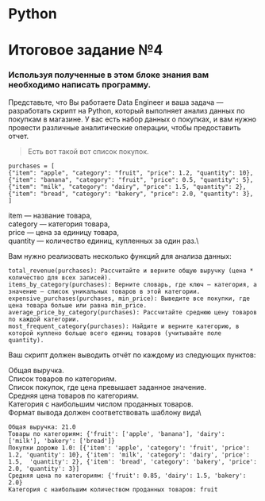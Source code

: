 # Python
# Итоговое задание №4
### Используя полученные в этом блоке знания вам необходимо написать программу.

Представьте, что Вы работаете Data Engineer и ваша задача — разработать скрипт на Python, который выполняет анализ данных по покупкам в магазине. У вас есть набор данных о покупках, и вам нужно провести различные аналитические операции, чтобы предоставить отчет.

> Есть вот такой вот список покупок.



    purchases = [
    {"item": "apple", "category": "fruit", "price": 1.2, "quantity": 10},
    {"item": "banana", "category": "fruit", "price": 0.5, "quantity": 5},
    {"item": "milk", "category": "dairy", "price": 1.5, "quantity": 2},
    {"item": "bread", "category": "bakery", "price": 2.0, "quantity": 3},
    ]
item — название товара,\
category — категория товара,\
price — цена за единицу товара,\
quantity — количество единиц, купленных за один раз.\

Вам нужно реализовать несколько функций для анализа данных:


    total_revenue(purchases): Рассчитайте и верните общую выручку (цена * количество для всех записей).
    items_by_category(purchases): Верните словарь, где ключ — категория, а значение — список уникальных товаров в этой категории.
	expensive_purchases(purchases, min_price): Выведите все покупки, где цена товара больше или равна min_price.
	average_price_by_category(purchases): Рассчитайте среднюю цену товаров по каждой категории.
	most_frequent_category(purchases): Найдите и верните категорию, в которой куплено больше всего единиц товаров (учитывайте поле quantity).
    
Ваш скрипт должен выводить отчёт по каждому из следующих пунктов:

Общая выручка.\
Список товаров по категориям.\
Список покупок, где цена превышает заданное значение.\
Средняя цена товаров по категориям.\
Категория с наибольшим числом проданных товаров.\
Формат вывода должен соответствовать шаблону вида\

	Общая выручка: 21.0
	Товары по категориям: {'fruit': ['apple', 'banana'], 'dairy': ['milk'], 'bakery': ['bread']}
	Покупки дороже 1.0: [{'item': 'apple', 'category': 'fruit', 'price': 1.2, 'quantity': 10}, {'item': 'milk', 'category': 'dairy', 'price': 1.5, 	'quantity': 2}, {'item': 'bread', 'category': 'bakery', 'price': 2.0, 'quantity': 3}]
	Средняя цена по категориям: {'fruit': 0.85, 'dairy': 1.5, 'bakery': 2.0}
	Категория с наибольшим количеством проданных товаров: fruit
